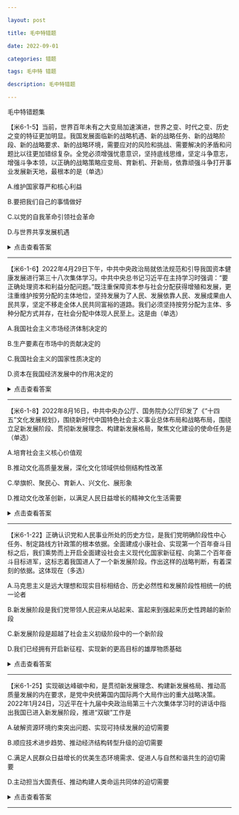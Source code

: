 ```yaml
---

layout: post

title: 毛中特错题

date: 2022-09-01

categories: 错题

tags: 毛中特 错题

description: 毛中特错题

---
```


毛中特错题集

【米6-1-5】当前，世界百年未有之大变局加速演进，世界之变、时代之变、历史之变的特征更加明显。我国发展面临新的战略机遇、新的战略任务、新的战略阶段、新的战略要求、新的战略环境，需要应对的风险和挑战、需要解决的矛盾和问题比以往更加错综复杂。全党必须增强忧患意识，坚持底线思维，坚定斗争意志，增强斗争本领，以正确的战略策略应变局、育新机、开新局，依靠顽强斗争打开事业发展新天地，最根本的是（单选）

A.维护国家尊严和核心利益

B.要把我们自己的事情做好

C.以党的自我革命引领社会革命

D.与世界共享发展机遇

<details>
<summary>点击查看答案</summary>
    <del>C</del>       B<br><br>
改革开放40多年特别是新时代10年来，我国遭遇过很多外部风险冲击，最终都能化险为夷，靠的就是<span style="background-color: lightcyan;color:green">办好自已的事情、把发展立足点放在国内。只要办好了自己的事情</span>，我们就能成为不稳定、不确定环境中最大的稳定因素。确定因素，就能在变局中赢得主动、赢得优势、赢得未来。
</details>

<hr>

【米6-1-6】2022年4月29日下午，中共中央政治局就依法规范和引导我国资本健康发展进行第三十八次集体学习。中共中央总书记习近平在主持学习时强调：“要正确处理资本和利益分配问题。”既注重保障资本参与社会分配获得增殖和发展，更注重维护按劳分配的主体地位，坚持发展为了人民、发展依靠人民、发展成果由人民共享，坚定不移走全体人民共同富裕的道路。我们必须坚持按劳分配为主体、多种分配方式并存，在社会分配中体现人民至上。这是由（单选）

A.我国社会主义市场经济体制决定的

B.生产要素在市场中的贡献决定的

C.我国社会主义的国家性质决定的

D.资本在我国经济发展中的作用决定的

<details>
<summary>点击查看答案</summary>
    <del>A</del>       C<br><br>
D我们会利用资本，但是要保证资本健康发展<br>
A和B没有在分配中体现人民至上
</details>

<hr>

【米6-1-8】2022年8月16日，中共中央办公厅、国务院办公厅印发了《“十四五”文化发展规划》，围绕新时代中国特色社会主义事业总体布局和战略布局，围绕立足新发展阶段、贯彻新发展理念、构建新发展格局，聚焦文化建设的使命任务是（单选）

A.培育社会主义核心价值观

B.推动文化高质量发展，深化文化领域供给侧结构性改革

C.举旗帜、聚民心、育新人、兴文化、展形象

D.推动文化改革创新，以满足人民日益增长的精神文化生活需要

<details>
<summary>点击查看答案</summary>
    <del>B</del>       C
</details>

<hr>

【米6-1-22】正确认识党和人民事业所处的历史方位，是我们党明确阶段性中心任务、制定路线方针政策的根本依据。全面建成小康社会、实现第一个百年奋斗目标之后，我们乘势而上开启全面建设社会主义现代化国家新征程、向第二个百年奋斗目标进军，这标志着我国进人了一个新发展阶段。作出这样的战略判断，有着深刻的依据。这体现在（多选）

A.马克思主义是远大理想和现实目标相结合、历史必然性和发展阶段性相统一的统一论者

B.新发展阶段是我们党带领人民迎来从站起来、富起来到强起来历史性跨越的新阶段

C.新发展阶段是超越了社会主义初级阶段中的一个新阶段

D.我们已经拥有开启新征程、实现新的更高目标的雄厚物质基础

<details>
<summary>点击查看答案</summary>
    <del>AB</del>       ABD<br><br>
毛中特总有一两个ABCD全选，主语一般都是习近平总书记指出、党的二十大指出、《...》（党的一个文件决议）指出，指出的内容或产生的意义影响。<br>
剩下的三到四个毛中特多选，一般都只有一个干扰项<br><br>
原因题一般有干扰项<br><br>
❌新发展阶段是<font color=red><del>超越了社会主义初级阶段</del></font>中的一个新阶段。<br>
✅新发展阶段是我国社会主义发展进程中的一个重要阶段；是<font color=green><u>社会主义初级阶段中的一个阶段</u></font>（不是发达的，还是初级阶段）。
</details>

<hr>

【米6-1-25】实现碳达峰碳中和，是贯彻新发展理念、构建新发展格局、推动高质量发展的内在要求，是党中央统筹国内国际两个大局作出的重大战略决策。2022年1月24日，习近平在十九届中央政治局第三十六次集体学习时的讲话中指出我国已进入新发展阶段，推进“双碳”工作是

A.破解资源环境约束突出问题、实现可持续发展的迫切需要

B.顺应技术进步趋势、推动经济结构转型升级的迫切需要

C.满足人民群众日益增长的优美生态环境需求、促进人与自然和谐共生的迫切需要

D.主动担当大国责任、推动构建人类命运共同体的迫切需要

<details>
<summary>点击查看答案</summary>
    <del>ACD</del>      ABCD<br><br>
    毛中特考五位一体某一个方面问题，如果下面选项有人类、世界、国际一般是干扰项，超出了它的范畴。但是生态文明建设是个例外，具有世界性的影响
</details>

<hr>


